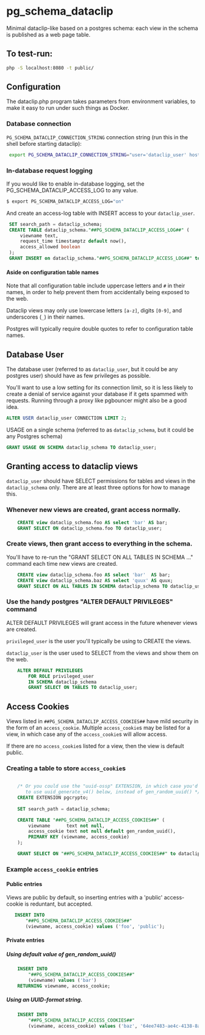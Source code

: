 # pg_schema_dataclip
Minimal dataclip-like based on a postgres schema: each view in the schema is published as a web page table.

## To test-run:

```bash
php -S localhost:8080 -t public/
```

## Configuration

The dataclip.php program takes parameters from environment variables, to 
make it easy to run under such things as Docker. 


### Database connection

`PG_SCHEMA_DATACLIP_CONNECTION_STRING` connection string (run this in 
the shell before starting dataclip):


```bash
 export PG_SCHEMA_DATACLIP_CONNECTION_STRING="user='dataclip_user' host='pghost' dbname='pgdatabase' password='pgpassword' sslmode='require'
```

### In-database request logging

If you would like to enable in-database logging, set the PG_SCHEMA_DATACLIP_ACCESS_LOG to any value.
 
```bash
$ export PG_SCHEMA_DATACLIP_ACCESS_LOG="on"
```

And create an access-log table with INSERT access to your `dataclip_user`.

```sql
 SET search_path = dataclip_schema;
 CREATE TABLE dataclip_schema."##PG_SCHEMA_DATACLIP_ACCESS_LOG##" (
     viewname text,
     request_time timestamptz default now(),
     access_allowed boolean
 );
 GRANT INSERT on dataclip_schema."##PG_SCHEMA_DATACLIP_ACCESS_LOG##" to dataclip_user;
```

#### Aside on configuration table names

Note that all configuration table include uppercase letters and `#` in their names, in order to help prevent them from accidentally being exposed to the web.

Dataclip views may only use lowercase letters `[a-z]`, digits `[0-9]`, and underscores (`_`) in their names.

Postgres will typically require double quotes to refer to configuration table names.



## Database User 

The database user (referred to as `dataclip_user`, but it could be any 
postgres user) should have as few privileges as possible.

You'll want to use a low setting for its connection limit, so it is less 
likely to create a denial of service against your database if it gets 
spammed with requests. Running through a proxy like pgbouncer might also be 
a good idea.

 
```sql
ALTER USER dataclip_user CONNECTION LIMIT 2;
```

USAGE on a single schema (referred to as `dataclip_schema`, but it could be 
any Postgres schema)
 
```sql
GRANT USAGE ON SCHEMA dataclip_schema TO dataclip_user;
```

## Granting access to dataclip views

`dataclip_user` should have SELECT permissions for tables and views in the
`dataclip_schema` only.  There are at least three options for how to manage this.

### Whenever new views are created, grant access normally.

```sql
    CREATE view dataclip_schema.foo AS select 'bar' AS bar;
    GRANT SELECT ON dataclip_schema.foo TO dataclip_user;
```
### Create views, then grant access to everything in the schema.  

You'll have to re-run the "GRANT SELECT ON ALL TABLES IN SCHEMA ..." command 
each time new views are created.

```sql
    CREATE view dataclip_schema.foo AS select 'bar'  AS bar;
    CREATE view dataclip_schema.baz AS select 'quux' AS quux;
    GRANT SELECT ON ALL TABLES IN SCHEMA dataclip_schema TO dataclip_user;
```

### Use the handy postgres "ALTER DEFAULT PRIVILEGES" command

ALTER DEFAULT PRIVILEGES will grant access in the future whenever views are created.

`privileged_user` is the user you'll typically be using to CREATE the 
views.

`dataclip_user` is the user used to SELECT from the views and show them on the web.

```sql
    ALTER DEFAULT PRIVILEGES 
        FOR ROLE privileged_user
        IN SCHEMA dataclip_schema 
        GRANT SELECT ON TABLES TO dataclip_user;
```

## Access Cookies

Views listed in `##PG_SCHEMA_DATACLIP_ACCESS_COOKIES##` have mild security in 
the form of an `access_cookie`.  Multiple `access_cookie`s may be listed for a view, in 
which case any of the `access_cookie`s will allow access.

If there are no `access_cookie`s listed for a view, then the view is default public.

### Creating a table to store `access_cookie`s

```sql

    /* Or you could use the "uuid-ossp" EXTENSION, in which case you'd want
       to use uuid_generate_v4() below, instead of gen_random_uuid() */
    CREATE EXTENSION pgcrypto; 
    
    SET search_path = dataclip_schema;

    CREATE TABLE "##PG_SCHEMA_DATACLIP_ACCESS_COOKIES##" (
        viewname      text not null, 
        access_cookie text not null default gen_random_uuid(),
        PRIMARY KEY (viewname, access_cookie)
    );

    GRANT SELECT ON "##PG_SCHEMA_DATACLIP_ACCESS_COOKIES##" to dataclip_user;
 ```
 
### Example `access_cookie` entries
 
 
#### Public entries
 
Views are public by default, so inserting entries with a 'public' access-cookie is reduntant, but accepted.
       
 ```sql
    INSERT INTO 
        "##PG_SCHEMA_DATACLIP_ACCESS_COOKIES##" 
        (viewname, access_cookie) values ('foo', 'public');
```
#### Private entries

##### Using default value of gen_random_uuid()

```sql
    INSERT INTO 
        "##PG_SCHEMA_DATACLIP_ACCESS_COOKIES##" 
        (viewname) values ('bar')
    RETURNING viewname, access_cookie;
```
 
##### Using an UUID-format string.
    
```sql
    INSERT INTO 
        "##PG_SCHEMA_DATACLIP_ACCESS_COOKIES##" 
        (viewname, access_cookie) values ('baz', '64ee7483-ae4c-4138-8a94-6fb09adefe3b');
```


